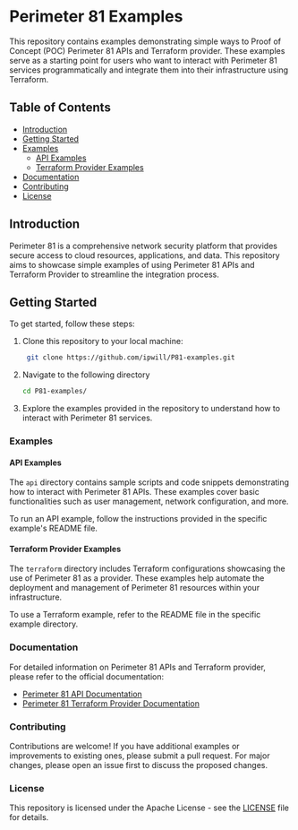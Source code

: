 # Perimeter 81 Examples

This repository contains examples demonstrating simple ways to Proof of Concept (POC) Perimeter 81 APIs and Terraform provider. These examples serve as a starting point for users who want to interact with Perimeter 81 services programmatically and integrate them into their infrastructure using Terraform.

## Table of Contents

- [Introduction](#introduction)
- [Getting Started](#getting-started)
- [Examples](#examples)
  - [API Examples](#api-examples)
  - [Terraform Provider Examples](#terraform-provider-examples)
- [Documentation](#documentation)
- [Contributing](#contributing)
- [License](#license)

## Introduction

Perimeter 81 is a comprehensive network security platform that provides secure access to cloud resources, applications, and data. This repository aims to showcase simple examples of using Perimeter 81 APIs and Terraform Provider to streamline the integration process.

## Getting Started

To get started, follow these steps:

1. Clone this repository to your local machine:

    ```bash
     git clone https://github.com/ipwill/P81-examples.git

2. Navigate to the following directory
     ```bash
     cd P81-examples/

3. Explore the examples provided in the repository to understand how to interact with Perimeter 81 services.

### Examples

#### API Examples

The `api` directory contains sample scripts and code snippets demonstrating how to interact with Perimeter 81 APIs. These examples cover basic functionalities such as user management, network configuration, and more.

To run an API example, follow the instructions provided in the specific example's README file.

#### Terraform Provider Examples

The `terraform` directory includes Terraform configurations showcasing the use of Perimeter 81 as a provider. These examples help automate the deployment and management of Perimeter 81 resources within your infrastructure.

To use a Terraform example, refer to the README file in the specific example directory.

### Documentation

For detailed information on Perimeter 81 APIs and Terraform provider, please refer to the official documentation:

- [Perimeter 81 API Documentation](https://support.perimeter81.com/docs/api-getting-started)
- [Perimeter 81 Terraform Provider Documentation](https://registry.terraform.io/providers/Perimeter81-Public/perimeter81/latest)

### Contributing

Contributions are welcome! If you have additional examples or improvements to existing ones, please submit a pull request. For major changes, please open an issue first to discuss the proposed changes.

### License

This repository is licensed under the Apache License - see the [LICENSE](LICENSE) file for details.

